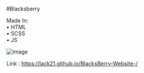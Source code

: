 #Blacksberry

Made In:  
 • HTML  
 • SCSS  
 • JS  

![image](https://user-images.githubusercontent.com/100687592/215296033-eab33846-7545-47f5-bb7a-fe29712115ed.png)

Link : https://lack21.github.io/BlacksBerry-Website-/
